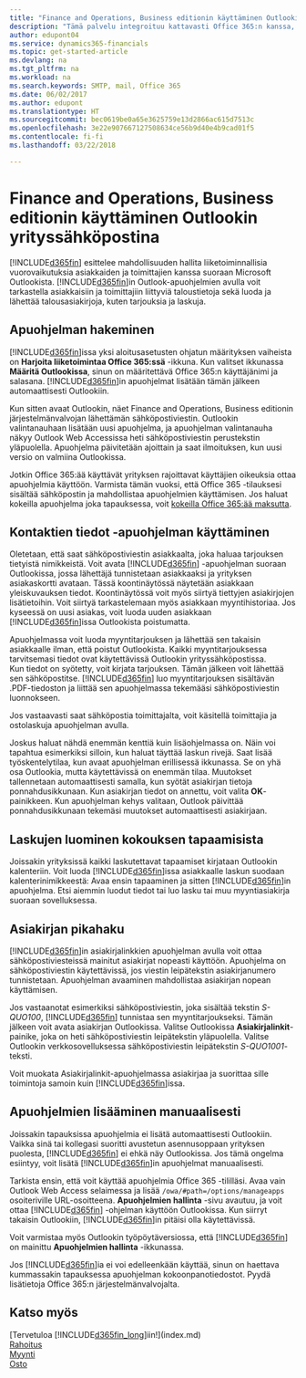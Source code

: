 ```yaml
---
title: "Finance and Operations, Business editionin käyttäminen Outlookin kanssa| Microsoft Docs"
description: "Tämä palvelu integroituu kattavasti Office 365:n kanssa, joten voit hallita kaikkea yrityksen asiakkaiden ja toimittajien kanssa tapahtuvaa viestintää suoraan Outlookissa."
author: edupont04
ms.service: dynamics365-financials
ms.topic: get-started-article
ms.devlang: na
ms.tgt_pltfrm: na
ms.workload: na
ms.search.keywords: SMTP, mail, Office 365
ms.date: 06/02/2017
ms.author: edupont
ms.translationtype: HT
ms.sourcegitcommit: bec0619be0a65e3625759e13d2866ac615d7513c
ms.openlocfilehash: 3e22e907667127508634ce56b9d40e4b9cad01f5
ms.contentlocale: fi-fi
ms.lasthandoff: 03/22/2018

---
```

# <a name="using-finance-and-operations-business-edition-as-your-business-inbox-in-outlook"></a>Finance and Operations, Business editionin käyttäminen Outlookin yrityssähköpostina
[!INCLUDE[d365fin](includes/d365fin_md.md)] esittelee mahdollisuuden hallita liiketoiminnallisia vuorovaikutuksia asiakkaiden ja toimittajien kanssa suoraan Microsoft Outlookista. [!INCLUDE[d365fin](includes/d365fin_md.md)]in Outlook-apuohjelmien avulla voit tarkastella asiakkaisiin ja toimittajiin liittyviä taloustietoja sekä luoda ja lähettää talousasiakirjoja, kuten tarjouksia ja laskuja.  

## <a name="getting-the-add-in"></a>Apuohjelman hakeminen
[!INCLUDE[d365fin](includes/d365fin_md.md)]issa yksi aloitusasetusten ohjatun määrityksen vaiheista on **Harjoita liiketoimintaa Office 365:ssä** -ikkuna. Kun valitset ikkunassa **Määritä Outlookissa**, sinun on määritettävä Office 365:n käyttäjänimi ja salasana. [!INCLUDE[d365fin](includes/d365fin_md.md)]in apuohjelmat lisätään tämän jälkeen automaattisesti Outlookiin.  

Kun sitten avaat Outlookin, näet Finance and Operations, Business editionin järjestelmänvalvojan lähettämän sähköpostiviestin. Outlookin valintanauhaan lisätään uusi apuohjelma, ja apuohjelman valintanauha näkyy Outlook Web Accessissa heti sähköpostiviestin perustekstin yläpuolella. Apuohjelma päivitetään ajoittain ja saat ilmoituksen, kun uusi versio on valmiina Outlookissa.  

Jotkin Office 365:ää käyttävät yrityksen rajoittavat käyttäjien oikeuksia ottaa apuohjelmia käyttöön. Varmista tämän vuoksi, että Office 365 -tilauksesi sisältää sähköpostin ja mahdollistaa apuohjelmien käyttämisen. Jos haluat kokeilla apuohjelma joka tapauksessa, voit [kokeilla Office 365:ää maksutta](https://products.office.com/try).  

## <a name="using-the-contact-insights-add-in"></a>Kontaktien tiedot -apuohjelman käyttäminen
Oletetaan, että saat sähköpostiviestin asiakkaalta, joka haluaa tarjouksen tietyistä nimikkeistä. Voit avata [!INCLUDE[d365fin](includes/d365fin_md.md)] -apuohjelman suoraan Outlookissa, jossa lähettäjä tunnistetaan asiakkaaksi ja yrityksen asiakaskortti avataan. Tässä koontinäytössä näytetään asiakkaan yleiskuvauksen tiedot. Koontinäytössä voit myös siirtyä tiettyjen asiakirjojen lisätietoihin. Voit siirtyä tarkastelemaan myös asiakkaan myyntihistoriaa. Jos kyseessä on uusi asiakas, voit luoda uuden asiakkaan [!INCLUDE[d365fin](includes/d365fin_md.md)]issa Outlookista poistumatta.  

Apuohjelmassa voit luoda myyntitarjouksen ja lähettää sen takaisin asiakkaalle ilman, että poistut Outlookista. Kaikki myyntitarjouksessa tarvitsemasi tiedot ovat käytettävissä Outlookin yrityssähköpostissa.  
Kun tiedot on syötetty, voit kirjata tarjouksen. Tämän jälkeen voit lähettää sen sähköpostitse. [!INCLUDE[d365fin](includes/d365fin_md.md)] luo myyntitarjouksen sisältävän .PDF-tiedoston ja liittää sen apuohjelmassa tekemääsi sähköpostiviestin luonnokseen.  

Jos vastaavasti saat sähköpostia toimittajalta, voit käsitellä toimittajia ja ostolaskuja apuohjelman avulla.  

Joskus haluat nähdä enemmän kenttiä kuin lisäohjelmassa on. Näin voi tapahtua esimerkiksi silloin, kun haluat täyttää laskun rivejä. Saat lisää työskentelytilaa, kun avaat apuohjelman erillisessä ikkunassa. Se on yhä osa Outlookia, mutta käytettävissä on enemmän tilaa. Muutokset tallennetaan automaattisesti samalla, kun syötät asiakirjan tietoja ponnahdusikkunaan. Kun asiakirjan tiedot on annettu, voit valita **OK**-painikkeen. Kun apuohjelman kehys valitaan, Outlook päivittää ponnahdusikkunaan tekemäsi muutokset automaattisesti asiakirjaan.  

## <a name="creating-invoices-from-your-meeting-appointments"></a>Laskujen luominen kokouksen tapaamisista
Joissakin yrityksissä kaikki laskutettavat tapaamiset kirjataan Outlookin kalenteriin. Voit luoda [!INCLUDE[d365fin](includes/d365fin_md.md)]issa asiakkaalle laskun suodaan kalenterinimikkeestä: Avaa ensin tapaaminen ja sitten [!INCLUDE[d365fin](includes/d365fin_md.md)]in apuohjelma. Etsi aiemmin luodut tiedot tai luo lasku tai muu myyntiasiakirja suoraan sovelluksessa.  

## <a name="doing-quick-document-lookup"></a>Asiakirjan pikahaku
[!INCLUDE[d365fin](includes/d365fin_md.md)]in asiakirjalinkkien apuohjelman avulla voit ottaa sähköpostiviesteissä mainitut asiakirjat nopeasti käyttöön. Apuohjelma on sähköpostiviestin käytettävissä, jos viestin leipätekstin asiakirjanumero tunnistetaan. Apuohjelman avaaminen mahdollistaa asiakirjan nopean käyttämisen.  

Jos vastaanotat esimerkiksi sähköpostiviestin, joka sisältää tekstin *S-QUO100*, [!INCLUDE[d365fin](includes/d365fin_md.md)] tunnistaa sen myyntitarjoukseksi. Tämän jälkeen voit avata asiakirjan Outlookissa. Valitse Outlookissa **Asiakirjalinkit**-painike, joka on heti sähköpostiviestin leipätekstin yläpuolella. Valitse Outlookin verkkosovelluksessa sähköpostiviestin leipätekstin *S-QUO1001*-teksti.  

Voit muokata Asiakirjalinkit-apuohjelmassa asiakirjaa ja suorittaa sille toimintoja samoin kuin [!INCLUDE[d365fin](includes/d365fin_md.md)]issa.

## <a name="adding-the-add-ins-manually"></a>Apuohjelmien lisääminen manuaalisesti
Joissakin tapauksissa apuohjelmia ei lisätä automaattisesti Outlookiin. Vaikka sinä tai kollegasi suoritti avustetun asennusoppaan yrityksen puolesta, [!INCLUDE[d365fin](includes/d365fin_md.md)] ei ehkä näy Outlookissa. Jos tämä ongelma esiintyy, voit lisätä [!INCLUDE[d365fin](includes/d365fin_md.md)]in apuohjelmat manuaalisesti.  

Tarkista ensin, että voit käyttää apuohjelmia Office 365 -tililläsi. Avaa vain Outlook Web Access selaimessa ja lisää `/owa/#path=/options/manageapps` osoiteriville URL-osoitteena. **Apuohjelmien hallinta** -sivu avautuu, ja voit ottaa [!INCLUDE[d365fin](includes/d365fin_md.md)] -ohjelman käyttöön Outlookissa. Kun siirryt takaisin Outlookiin, [!INCLUDE[d365fin](includes/d365fin_md.md)]in pitäisi olla käytettävissä.  

Voit varmistaa myös Outlookin työpöytäversiossa, että [!INCLUDE[d365fin](includes/d365fin_md.md)] on mainittu **Apuohjelmien hallinta** -ikkunassa.  

Jos [!INCLUDE[d365fin](includes/d365fin_md.md)]ia ei voi edelleenkään käyttää, sinun on haettava kummassakin tapauksessa apuohjelman kokoonpanotiedostot. Pyydä lisätietoja Office 365:n järjestelmänvalvojalta.

## <a name="see-also"></a>Katso myös
[Tervetuloa [!INCLUDE[d365fin_long](includes/d365fin_long_md.md)]iin!](index.md)  
[Rahoitus](finance.md)  
[Myynti](sales-manage-sales.md)  
[Osto](purchasing-manage-purchasing.md)  

